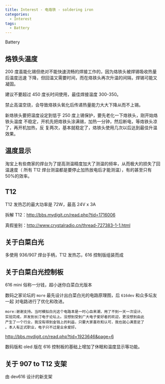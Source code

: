 ```yaml
---
title: Interest - 电烙铁 - soldering iron
categories:
  - Interest
tags:
  - Battery
---
```


Battery

<!--more-->

## 烙铁头温度

200 度虽能化锡但绝对不能快速流畅的焊接工作的，因为烙铁头被焊锡吸收热量后温度迅速
下降，但回温又需要时间，而在烙铁头再次升温的间隔，焊锡可能又凝固。

建议不要超过 450 度长时间使用，最佳焊接温度 300-350。

禁止高温空烧，会导致烙铁头氧化后传递热量能力大大下降从而不上锡。

新烙铁头要把温度设定到低于 250 度上锡保护，要先老化一下烙铁头，刚开始烙铁头温度
不稳定，开机先把烙铁头涂满锡，加热一分钟，然后断电，等烙铁头凉了，再开机加热，反
复两次，基本就稳定了，烙铁头使用几次以后达到最佳升温效果。

## 温度显示

淘宝上有些商家的焊台为了提高测温精度加大了测温的频率，从而极大的损失了回温速度（
所有 T12 焊台测温都是要停止加热放电后才能测温），有的甚至只有50%的效率。

## T12

T12 发热芯的最大功率是 72W，最高 24V x 3A

拆解 T12：http://bbs.mydigit.cn/read.php?tid=1716006

真假鉴别：http://www.crystalradio.cn/thread-727383-1-1.html

## 关于白菜白光

多使用 936/907 焊台手柄，T12 发热芯，616 控制版组装而成

## 关于白菜白光控制板

616 mini 俗称一分钱，超小迷你白菜白光版本

数码之家论坛的 `more` 最先设计出白菜白光的电路原理图，后 `616dev` 和众多坛友一起
对电路进行了优化和改进。

    more:谢谢支持。当时模拟白光这个电路本是一时心血来潮，用了不到一天一次设计、
    实验完成，并发到长汀电子论坛上。没想到受到广大电子爱好者的欢迎，更没想到由此
    产生了一个行业，我没有得到金钱上的利益，只要大家喜欢和认可，我也就心满意足了
    。本人有正式职业，电子只不过是业余爱好。 

http://bbs.mydigit.cn/read.php?tid=1923646&page=6

数码版和 oled 版在 616 控制板的基础上增加了休眠和温度显示等功能。

## 关于 907 to T12 支架

由 dev616 设计的新支架
